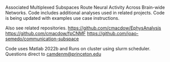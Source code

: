 Associated Multiplexed Subspaces Route Neural Activity Across Brain-wide Networks. Code includes additional analyses used in related projects. Code is being updated with examples use case instructions. 

Also see related repositories. 
https://github.com/cmacdow/EphysAnalysis
https://github.com/cmacdow/fpCNMF
https://github.com/joao-semedo/communication-subspace

Code uses Matlab 2022b and Runs on cluster using slurm scheduler. Questions direct to camdenm@princeton.edu
